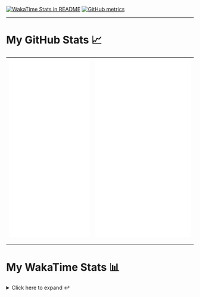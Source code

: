 [![WakaTime Stats in README](https://github.com/LOsioChico/LOsioChico/actions/workflows/waka.yml/badge.svg)](https://github.com/LOsioChico/LOsioChico/actions/workflows/waka.yml) [![GitHub metrics](https://github.com/LOsioChico/LOsioChico/actions/workflows/metrics.yml/badge.svg)](https://github.com/LOsioChico/LOsioChico/actions/workflows/metrics.yml)

---

# My GitHub Stats 📈

| ![](./assets/metrics.svg) | ![](./assets/metrics2.svg) |
| ------------------------- | -------------------------- |

---

# My WakaTime Stats 📊

<details>
<summary>Click here to expand ↩️</summary>
<br>

<!--START_SECTION:waka-->
![Code Time](http://img.shields.io/badge/Code%20Time-2%2C330%20hrs%2054%20mins-blue)

![Lines of code](https://img.shields.io/badge/From%20Hello%20World%20I%27ve%20Written-475.0%20thousand%20lines%20of%20code-blue)

**🐱 My GitHub Data** 

> 📦 709.5 kB Used in GitHub's Storage 
 > 
> 🏆 281 Contributions in the Year 2025
 > 
> 🚫 Not Opted to Hire
 > 
> 📜 29 Public Repositories 
 > 
> 🔑 36 Private Repositories 
 > 
**I'm a Night 🦉** 

```text
🌞 Morning                748 commits         ████░░░░░░░░░░░░░░░░░░░░░   15.17 % 
🌆 Daytime                1614 commits        ████████░░░░░░░░░░░░░░░░░   32.74 % 
🌃 Evening                1661 commits        ████████░░░░░░░░░░░░░░░░░   33.69 % 
🌙 Night                  907 commits         █████░░░░░░░░░░░░░░░░░░░░   18.40 % 
```
📅 **I'm Most Productive on Thursday** 

```text
Monday                   672 commits         ███░░░░░░░░░░░░░░░░░░░░░░   13.63 % 
Tuesday                  783 commits         ████░░░░░░░░░░░░░░░░░░░░░   15.88 % 
Wednesday                595 commits         ███░░░░░░░░░░░░░░░░░░░░░░   12.07 % 
Thursday                 926 commits         █████░░░░░░░░░░░░░░░░░░░░   18.78 % 
Friday                   741 commits         ████░░░░░░░░░░░░░░░░░░░░░   15.03 % 
Saturday                 764 commits         ████░░░░░░░░░░░░░░░░░░░░░   15.50 % 
Sunday                   449 commits         ██░░░░░░░░░░░░░░░░░░░░░░░   09.11 % 
```


📊 **This Week I Spent My Time On** 

```text
💬 Programming Languages: 
TypeScript               2 hrs 12 mins       ████████████░░░░░░░░░░░░░   49.32 % 
Scala                    42 mins             ████░░░░░░░░░░░░░░░░░░░░░   15.85 % 
Astro                    25 mins             ██░░░░░░░░░░░░░░░░░░░░░░░   09.36 % 
JSON                     21 mins             ██░░░░░░░░░░░░░░░░░░░░░░░   08.09 % 
CSS                      18 mins             ██░░░░░░░░░░░░░░░░░░░░░░░   07.01 % 
```

**I Mostly Code in TypeScript** 

```text
TypeScript               33 repos            ████████████░░░░░░░░░░░░░   48.53 % 
Scala                    9 repos             ███░░░░░░░░░░░░░░░░░░░░░░   13.24 % 
JavaScript               7 repos             ███░░░░░░░░░░░░░░░░░░░░░░   10.29 % 
Astro                    6 repos             ██░░░░░░░░░░░░░░░░░░░░░░░   08.82 % 
CSS                      5 repos             ██░░░░░░░░░░░░░░░░░░░░░░░   07.35 % 
```




 Last Updated on 03/09/2025 01:03:54 UTC
<!--END_SECTION:waka-->

## </details>
